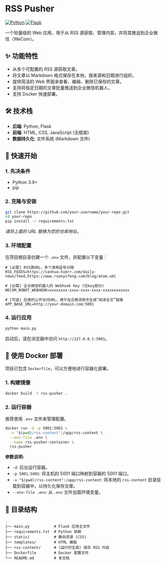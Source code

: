# RSS Pusher

[![Python](https://img.shields.io/badge/Python-3.9+-blue.svg)](https://www.python.org/downloads/)
[![Flask](https://img.shields.io/badge/Flask-2.x-black.svg)](https://flask.palletsprojects.com/)

一个轻量级的 Web 应用，用于从 RSS 源获取、管理内容，并将其推送到企业微信（WeCom）。

## ✨ 功能特性

-   从多个可配置的 RSS 源获取文章。
-   将文章以 Markdown 格式保存在本地，按来源和日期进行组织。
-   提供简洁的 Web 界面来查看、编辑、删除已保存的文章。
-   支持将指定日期的文章批量推送到企业微信机器人。
-   支持 Docker 快速部署。

## 🛠️ 技术栈

-   **后端**: Python, Flask
-   **前端**: HTML, CSS, JavaScript (无框架)
-   **数据持久化**: 文件系统 (Markdown 文件)

## 🚀 快速开始

### 1. 先决条件

-   Python 3.9+
-   pip

### 2. 克隆与安装

```bash
git clone https://github.com/your-username/your-repo.git
cd your-repo
pip install -r requirements.txt
```
*请将上面的 URL 替换为您的仓库地址。*

### 3. 环境配置

在项目根目录创建一个 `.env` 文件，并配置以下变量：

```dotenv
# [必需] RSS源URL，多个请用逗号分隔
RSS_FEEDS=https://sanhua.himrr.com/daily-news/feed,https://www.ruanyifeng.com/blog/atom.xml

# [必需] 企业微信机器人的 Webhook Key (仅key部分)
WECOM_ROBOT_WEBHOOK=xxxxxxxx-xxxx-xxxx-xxxx-xxxxxxxxxxxx

# [可选] 应用的公开访问URL，用于在企微消息中生成“阅读全文”链接
APP_BASE_URL=http://your-domain.com:5001
```

### 4. 运行应用

```bash
python main.py
```
启动后，请在浏览器中访问 `http://127.0.0.1:5001`。

## 🐳 使用 Docker 部署

项目已包含 `Dockerfile`，可以方便地进行容器化部署。

### 1. 构建镜像

```bash
docker build -t rss-pusher .
```

### 2. 运行容器

推荐使用 `.env` 文件来管理配置。

```bash
docker run -d -p 5001:5001 \
  -v "$(pwd)/rss-content":/app/rss-content \
  --env-file .env \
  --name rss-pusher-container \
  rss-pusher
```
**参数说明:**
-   `-d`: 后台运行容器。
-   `-p 5001:5001`: 将主机的 5001 端口映射到容器的 5001 端口。
-   `-v "$(pwd)/rss-content":/app/rss-content`: 将本地的 `rss-content` 目录挂载到容器中，以持久化保存文章。
-   `--env-file .env`: 从 `.env` 文件加载环境变量。

## 📁 目录结构

```
.
├── main.py           # Flask 应用主文件
├── requirements.txt  # Python 依赖
├── static/           # 静态资源 (CSS)
├── templates/        # HTML 模板
├── rss-content/      # (运行时生成) 保存 RSS 内容
├── Dockerfile        # Docker 配置文件
└── README.md         # 本文档
```
